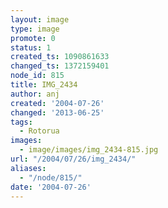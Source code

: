 ```yaml
---
layout: image
type: image
promote: 0
status: 1
created_ts: 1090861633
changed_ts: 1372159401
node_id: 815
title: IMG_2434
author: anj
created: '2004-07-26'
changed: '2013-06-25'
tags:
  - Rotorua
images:
  - image/images/img_2434-815.jpg
url: "/2004/07/26/img_2434/"
aliases:
  - "/node/815/"
date: '2004-07-26'
---
```


